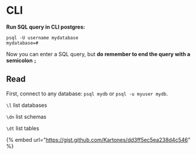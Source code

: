 # CLI

**Run SQL query in CLI postgres:**

```text
psql -U username mydatabase 
mydatabase=#
```

Now you can enter a SQL query, but **do remember to end the query with a semicolon `;`**

## Read

First, connect to any database: `psql mydb` or `psql -u myuser mydb`. 

`\l` list databases

`\dn` list schemas

`\dt` list tables

{% embed url="https://gist.github.com/Kartones/dd3ff5ec5ea238d4c546" %}



